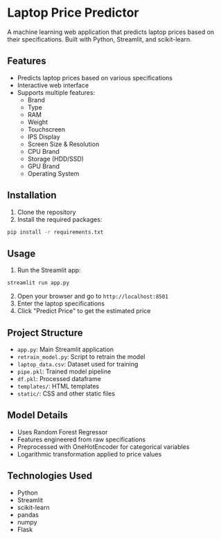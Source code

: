 # Laptop Price Predictor

A machine learning web application that predicts laptop prices based on their specifications. Built with Python, Streamlit, and scikit-learn.

## Features

- Predicts laptop prices based on various specifications
- Interactive web interface
- Supports multiple features:
  - Brand
  - Type
  - RAM
  - Weight
  - Touchscreen
  - IPS Display
  - Screen Size & Resolution
  - CPU Brand
  - Storage (HDD/SSD)
  - GPU Brand
  - Operating System

## Installation

1. Clone the repository
2. Install the required packages:
```bash
pip install -r requirements.txt
```

## Usage

1. Run the Streamlit app:
```bash
streamlit run app.py
```
2. Open your browser and go to `http://localhost:8501`
3. Enter the laptop specifications
4. Click "Predict Price" to get the estimated price

## Project Structure

- `app.py`: Main Streamlit application
- `retrain_model.py`: Script to retrain the model
- `laptop_data.csv`: Dataset used for training
- `pipe.pkl`: Trained model pipeline
- `df.pkl`: Processed dataframe
- `templates/`: HTML templates
- `static/`: CSS and other static files

## Model Details

- Uses Random Forest Regressor
- Features engineered from raw specifications
- Preprocessed with OneHotEncoder for categorical variables
- Logarithmic transformation applied to price values

## Technologies Used

- Python
- Streamlit
- scikit-learn
- pandas
- numpy
- Flask
